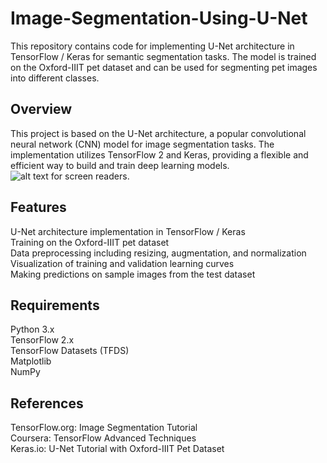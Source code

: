 # Image-Segmentation-Using-U-Net
This repository contains code for implementing U-Net architecture in TensorFlow / Keras for semantic segmentation tasks. The model is trained on the Oxford-IIIT pet dataset and can be used for segmenting pet images into different classes.

## Overview
This project is based on the U-Net architecture, a popular convolutional neural network (CNN) model for image segmentation tasks. The implementation utilizes TensorFlow 2 and Keras, providing a flexible and efficient way to build and train deep learning models.
 ![alt text for screen readers](![image](https://github.com/ary1002/Image-Segmentation-Using-U-Net/assets/126549903/c3549a49-6f25-43c9-be4a-8c297f5cafcd)
"U_Net Architecture").

## Features
U-Net architecture implementation in TensorFlow  / Keras <br/>
Training on the Oxford-IIIT pet dataset <br/>
Data preprocessing including resizing, augmentation, and normalization <br/>
Visualization of training and validation learning curves <br/>
Making predictions on sample images from the test dataset <br/>

## Requirements
Python 3.x <br/>
TensorFlow 2.x <br/>
TensorFlow Datasets (TFDS) <br/>
Matplotlib <br/> 
NumPy <br/>

## References
TensorFlow.org: Image Segmentation Tutorial <br/>
Coursera: TensorFlow Advanced Techniques <br/>
Keras.io: U-Net Tutorial with Oxford-IIIT Pet Dataset <br/>

